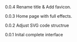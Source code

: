 0.0.4
Rename title & Add favicon.

0.0.3
Home page with full effects.

0.0.2
Adjust SVG code structrue

0.0.1
Inital complete interface